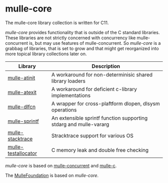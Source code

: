 # mulle-core

The mulle-core library collection is written for C11.

*mulle-core* provides functionality that is outside of the C standard libraries.
These libraries are not strictly concerned with concurrency like mulle-concurrent is,
but may use features of mulle-concurrent. So *mulle-core* is a grabbag of libraries, that
is set to grow and that might get reorganized into more topical library 
collections later on.

Library                                                             | Description
--------------------------------------------------------------------|----------------------
[mulle-atinit](//github.com/mulle-core/mulle-atinit)                | A workaround for non-determinisic shared library loaders
[mulle-atexit](//github.com/mulle-core/mulle-atexit)                | A workaround for deficient c-library implementations
[mulle-dlfcn](//github.com/mulle-core/mulle-dlfcn)                  | A wrapper for cross-plaftform dlopen, dlsysm operations
[mulle-sprintf](//github.com/mulle-core/mulle-sprintf)              | An extensible sprintf function supporting stdarg and mulle-vararg
[mulle-stacktrace](//github.com/mulle-core/mulle-stacktrace)        | Stracktrace support for various OS 
[mulle-testallocator](//github.com/mulle-core/mulle-testallocator)  | C memory leak and double free checking


*mulle-core* is based on [mulle-concurrent](//github.com/mulle-concurrent) and 
[mulle-c](//github.com/mulle-c). 

The [MulleFoundation](https://MulleFoundation.github.io) is based on *mulle-core*.

